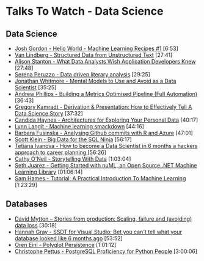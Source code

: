# Talks To Watch - Data Science

## Data Science

- [Josh Gordon - Hello World - Machine Learning Recipes #1](https://www.youtube.com/watch?v=cKxRvEZd3Mw) [6:53]
- [Van Lindberg - Structured Data from Unstructured Text](https://www.youtube.com/watch?v=8DBirGHkXWE) [27:41]
- [Alison Stanton - What Data Analysts Wish Application Developers Knew](https://www.youtube.com/watch?v=sJ18wmeaznw) [27:48]
- [Serena Peruzzo - Data driven literary analysis](https://www.youtube.com/watch?v=bmzck327cro) [29:25]
- [Jonathan Whitmore - Mental Models to Use and Avoid as a Data Scientist](https://www.youtube.com/watch?v=oj7kKE3zKig) [35:25]
- [Andrew Phillips - Building a Metrics Optimised Pipeline (Full Automation)](https://www.youtube.com/watch?v=QUzRRnX7qkk) [36:43]
- [Gregory Kamradt - Derivation & Presentation: How to Effectively Tell A Data Science Story](https://www.youtube.com/watch?v=wqB0qt4Oklw) [37:32]
- [Candida Haynes - Architectures for Exploring Your Personal Data](https://www.youtube.com/watch?v=lpIOhgeRBbA) [40:17]
- [Lynn Langit - Machine learning smackdown](https://vimeo.com/111040772)  [44:16]
- [Barbara Fusinska - Analysing Github commits with R and Azure](https://vimeo.com/144780956)  [47:01]
- [Scott Klein - Big Data for the SQL Ninja](https://channel9.msdn.com/Events/Ignite/Microsoft-Ignite-New-Zealand-2015/M327)  [56:17]
- [Tetiana Ivanova - How to become a Data Scientist in 6 months a hackers approach to career planning ](https://www.youtube.com/watch?v=rIofV14c0tc) [56:26]
- [Cathy O'Neil - Storytelling With Data](https://vimeo.com/76972897)  [1:03:04]
- [Seth Juarez - Getting Started with nuML, an Open Source .NET Machine Learning Library](https://vimeo.com/161740934) [01:06:14]
- [Sam Hames - Tutorial: A Practical Introduction To Machine Learning](https://www.youtube.com/watch?v=3cWUqd6rGaM) [1:23:29]

## Databases

- [David Mytton – Stories from production: Scaling, failure and (avoiding) data loss](https://vimeo.com/109937457)  [30:18]
- [Hannah Gray - SSDT for Visual Studio: Bet you can't tell what your database looked like 6 months ago](https://channel9.msdn.com/Events/Ignite/Microsoft-Ignite-New-Zealand-2015/M222) [53:52]
- [Oren Eini - Polyglot Persistence](https://vimeo.com/155521095)  [1:01:12]
- [Christophe Pettus - PostgreSQL Proficiency for Python People](https://www.youtube.com/watch?v=knUitQQnpJo) [3:00:06]
